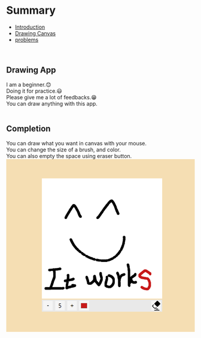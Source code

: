 # Summary
* <a href="README.md">Introduction</a>
* <a href="canvas.md">Drawing Canvas</a>
* <a href="problems.md">problems</a>  
<br>

## Drawing App
I am a beginner.😊<br>
Doing it for practice.😃<br>
Please give me a lot of feedbacks.😁<br>
You can draw anything with this app.  
<br>

## Completion
You can draw what you want in canvas with your mouse.  
You can change the size of a brush, and color.  
You can also empty the space using eraser button.
![completed](./readmeImages/1.PNG)